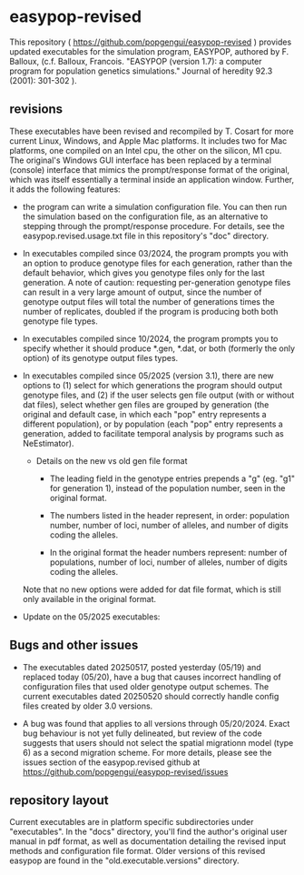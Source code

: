 # easypop-revised

This repository ( https://github.com/popgengui/easypop-revised ) provides updated executables for the simulation program, EASYPOP, authored by F. Balloux, (c.f. Balloux, Francois. "EASYPOP (version 1.7): a computer program for population genetics simulations." Journal of heredity 92.3 (2001): 301-302 ).

## revisions
These executables have been revised and recompiled by T. Cosart for more current Linux, Windows, and Apple Mac platforms.  It includes two for Mac platforms, one compiled on an Intel cpu, the other on the silicon, M1 cpu. The original's Windows GUI interface has been replaced by a terminal (console) interface that mimics the prompt/response format of the original, which was itself essentially a terminal inside an application window.  Further, it adds the following features:

- the program can write a simulation configuration file. You can then run the simulation based on the configuration file, as an alternative to stepping through the prompt/response procedure.  For details, see the easypop.revised.usage.txt file in this repository's "doc" directory.

- In executables compiled since 03/2024, the program prompts you with an option to produce genotype files for each generation, rather than the default behavior, which gives you genotype files only for the last generation.  A note of caution:  requesting per-generation genotype files can result in a very large amount of output, since the number of genotype output files will total the number of generations times the number of replicates, doubled if the program is producing both both genotype file types.

- In executables compiled since 10/2024, the program prompts you to specify whether it should produce \*.gen, \*.dat, or both (formerly the only option) of its genotype output files types.

- In executables compiled since 05/2025 (version 3.1), there are new options to (1) select for which generations the program should output genotype files, and (2) if the user selects gen file output (with or without dat files), select whether gen files are grouped by generation (the original and default case, in which each "pop" entry represents a different population), or by population (each "pop" entry represents a generation, added to facilitate temporal analysis by programs such as NeEstimator).  
	- Details on the new vs old gen file format
		- The leading field in the genotype entries prepends a "g" (eg. "g1" for generation 1), instead of the
             population number, seen in the original format.

		- The numbers listed in the header represent, in order: 
                population number, number of loci, number of alleles, 
                and number of digits coding the alleles.  

		- In the original format the header numbers represent:
                number of populations, number of loci, number of alleles, 
                number of digits coding the alleles.         

	 Note that no new options were added for dat file format, which is still only available in the original format.

 - Update on the 05/2025 executables:  
## Bugs and other issues 
- The executables dated 20250517, posted yesterday (05/19) and replaced today (05/20), have a bug that causes incorrect handling of configuration files that used older genotype output schemes.  The current executables dated 20250520 should correctly handle config files created by older 3.0 versions.

- A bug was found that applies to all versions through 05/20/2024.  Exact bug behaviour is not yet fully delineated, but review of the code suggests that users should not select the spatial migrationn model (type 6) as a second migration scheme.  For more details, please see the issues section of the easypop.revised github at https://github.com/popgengui/easypop-revised/issues
## repository layout
Current executables are in platform specific subdirectories under "executables".  In the "docs" directory, you'll find the author's original user manual in pdf format, as well as documentation detailing the revised input methods and configuration file format.  Older versions of this revised easypop are found in the "old.executable.versions" directory.


